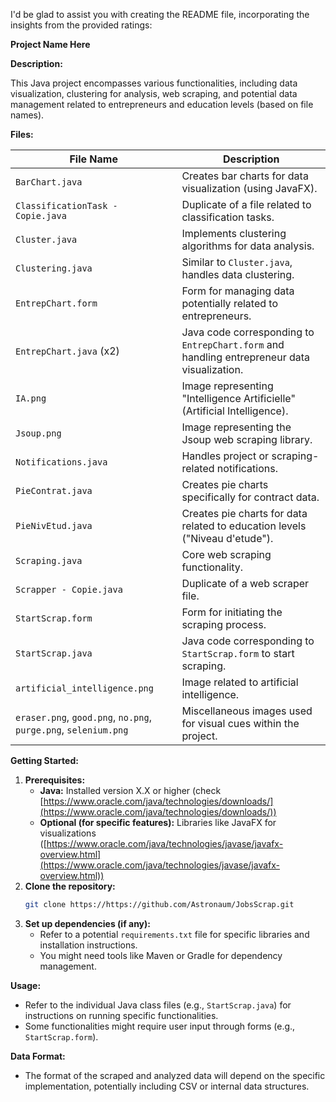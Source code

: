 I'd be glad to assist you with creating the README file, incorporating the insights from the provided ratings:

**Project Name Here**

**Description:**

This Java project encompasses various functionalities, including data visualization, clustering for analysis, web scraping, and potential data management related to entrepreneurs and education levels (based on file names).

**Files:**

| File Name                 | Description                                     |
|---------------------------|-------------------------------------------------|
| `BarChart.java`             | Creates bar charts for data visualization (using JavaFX). |
| `ClassificationTask - Copie.java` | Duplicate of a file related to classification tasks. |
| `Cluster.java`              | Implements clustering algorithms for data analysis.  |
| `Clustering.java`           | Similar to `Cluster.java`, handles data clustering. |
| `EntrepChart.form`          | Form for managing data potentially related to entrepreneurs. |
| `EntrepChart.java` (x2)     | Java code corresponding to `EntrepChart.form` and handling entrepreneur data visualization. |
| `IA.png`                    | Image representing "Intelligence Artificielle" (Artificial Intelligence). |
| `Jsoup.png`                 | Image representing the Jsoup web scraping library. |
| `Notifications.java`        | Handles project or scraping-related notifications. |
| `PieContrat.java`           | Creates pie charts specifically for contract data. |
| `PieNivEtud.java`           | Creates pie charts for data related to education levels ("Niveau d'etude"). |
| `Scraping.java`            | Core web scraping functionality. |
| `Scrapper - Copie.java`     | Duplicate of a web scraper file. |
| `StartScrap.form`          | Form for initiating the scraping process. |
| `StartScrap.java`           | Java code corresponding to `StartScrap.form` to start scraping. |
| `artificial_intelligence.png` | Image related to artificial intelligence. |
| `eraser.png`, `good.png`, `no.png`, `purge.png`, `selenium.png` | Miscellaneous images used for visual cues within the project. |

**Getting Started:**

1. **Prerequisites:**
   - **Java:** Installed version X.X or higher (check [https://www.oracle.com/java/technologies/downloads/](https://www.oracle.com/java/technologies/downloads/))
   - **Optional (for specific features):** Libraries like JavaFX for visualizations ([https://www.oracle.com/java/technologies/javase/javafx-overview.html](https://www.oracle.com/java/technologies/javase/javafx-overview.html))
2. **Clone the repository:**
   ```bash
   git clone https://https://github.com/Astronaum/JobsScrap.git
   ```
3. **Set up dependencies (if any):**
   - Refer to a potential `requirements.txt` file for specific libraries and installation instructions.
   - You might need tools like Maven or Gradle for dependency management.

**Usage:**

- Refer to the individual Java class files (e.g., `StartScrap.java`) for instructions on running specific functionalities.
- Some functionalities might require user input through forms (e.g., `StartScrap.form`).

**Data Format:**

- The format of the scraped and analyzed data will depend on the specific implementation, potentially including CSV or internal data structures.
